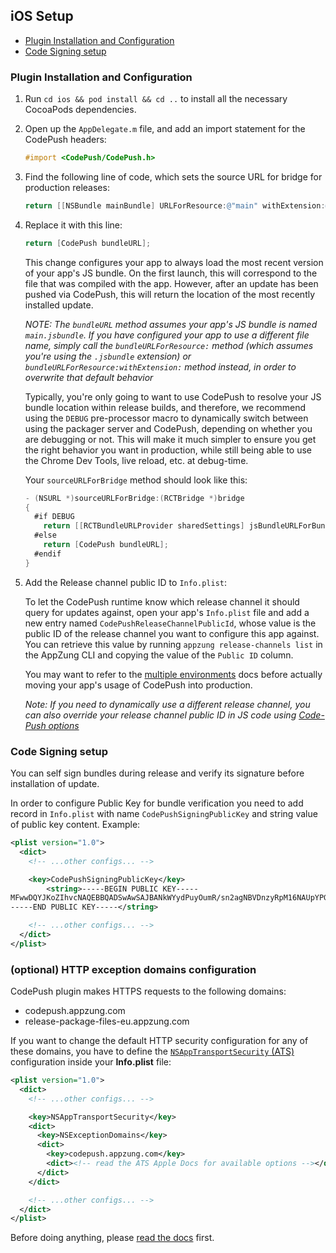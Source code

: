 ## iOS Setup

* [Plugin Installation and Configuration](#plugin-installation-and-configuration)
* [Code Signing setup](#code-signing-setup)

### Plugin Installation and Configuration

1. Run `cd ios && pod install && cd ..` to install all the necessary CocoaPods dependencies.

2. Open up the `AppDelegate.m` file, and add an import statement for the CodePush headers:

   ```objective-c
   #import <CodePush/CodePush.h>
   ```

3. Find the following line of code, which sets the source URL for bridge for production releases:

   ```objective-c
   return [[NSBundle mainBundle] URLForResource:@"main" withExtension:@"jsbundle"];
   ```

4. Replace it with this line:
   
   ```objective-c
   return [CodePush bundleURL];
   ```
   This change configures your app to always load the most recent version of your app's JS bundle. On the first launch, this will correspond to the file that was compiled with the app. However, after an update has been pushed via CodePush, this will return the location of the most recently installed update.
  
   *NOTE: The `bundleURL` method assumes your app's JS bundle is named `main.jsbundle`. If you have configured your app to use a different file name, simply call the `bundleURLForResource:` method (which assumes you're using the `.jsbundle` extension) or `bundleURLForResource:withExtension:` method instead, in order to overwrite that default behavior*

   Typically, you're only going to want to use CodePush to resolve your JS bundle location within release builds, and therefore, we recommend using the `DEBUG` pre-processor macro to dynamically switch between using the packager server and CodePush, depending on whether you are debugging or not. This will make it much simpler to ensure you get the right behavior you want in production, while still being able to use the Chrome Dev Tools, live reload, etc. at debug-time.

   Your `sourceURLForBridge` method should look like this:

   ```objective-c
   - (NSURL *)sourceURLForBridge:(RCTBridge *)bridge
   {
     #if DEBUG
       return [[RCTBundleURLProvider sharedSettings] jsBundleURLForBundleRoot:@"index"];
     #else
       return [CodePush bundleURL];
     #endif
   }
   ```

5. Add the Release channel public ID to `Info.plist`:

   To let the CodePush runtime know which release channel it should query for updates against, open your app's `Info.plist` file and add a new entry named `CodePushReleaseChannelPublicId`, whose value is the public ID of the release channel you want to configure this app against. You can retrieve this value by running `appzung release-channels list` in the AppZung CLI and copying the value of the `Public ID` column.

   You may want to refer to the [multiple environments](./advanced-usage.md#multiple-environments) docs before actually moving your app's usage of CodePush into production.

   *Note: If you need to dynamically use a different release channel, you can also override your release channel public ID in JS code using [Code-Push options](./api-js.md#CodePushOptions)*

### Code Signing setup

You can self sign bundles during release and verify its signature before installation of update.

In order to configure Public Key for bundle verification you need to add record in `Info.plist` with name `CodePushSigningPublicKey` and string value of public key content. Example:

```xml
<plist version="1.0">
  <dict>
    <!-- ...other configs... -->

    <key>CodePushSigningPublicKey</key>
        <string>-----BEGIN PUBLIC KEY-----
MFwwDQYJKoZIhvcNAQEBBQADSwAwSAJBANkWYydPuyOumR/sn2agNBVDnzyRpM16NAUpYPGxNgjSEp0etkDNgzzdzyvyl+OsAGBYF3jCxYOXozum+uV5hQECAwEAAQ==
-----END PUBLIC KEY-----</string>

    <!-- ...other configs... -->
  </dict>
</plist>
```

### (optional) HTTP exception domains configuration

CodePush plugin makes HTTPS requests to the following domains:

- codepush.appzung.com
- release-package-files-eu.appzung.com

If you want to change the default HTTP security configuration for any of these domains, you have to define the [`NSAppTransportSecurity` (ATS)][ats] configuration inside your __Info.plist__ file:

```xml
<plist version="1.0">
  <dict>
    <!-- ...other configs... -->

    <key>NSAppTransportSecurity</key>
    <dict>
      <key>NSExceptionDomains</key>
      <dict>
        <key>codepush.appzung.com</key>
        <dict><!-- read the ATS Apple Docs for available options --></dict>
      </dict>
    </dict>

    <!-- ...other configs... -->
  </dict>
</plist>
```

Before doing anything, please [read the docs][ats] first.

[ats]: https://developer.apple.com/library/content/documentation/General/Reference/InfoPlistKeyReference/Articles/CocoaKeys.html#//apple_ref/doc/uid/TP40009251-SW33
